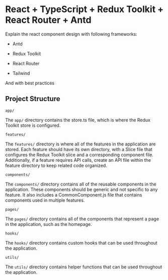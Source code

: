 # React + TypeScript + Redux Toolkit + React Router + Antd

Explain the react component design with following frameworks:

- Antd

- Redux Toolkit

- React Router

- Tailwind

And with best practices

## Project Structure

`app/`

The `app/` directory contains the store.ts file, which is where the Redux Toolkit store is configured.

`features/`

The `features/` directory is where all of the features in the application are stored. Each feature should have its own directory, with a Slice file that configures the Redux Toolkit slice and a corresponding component file. Additionally, if a feature requires API calls, create an API file within the feature directory to keep related code organized.

`components/`

The `components/` directory contains all of the reusable components in the application. These components should be generic and not specific to any feature. It also includes a CommonComponent.js file that contains components used in multiple features.

`pages/`

The `pages/` directory contains all of the components that represent a page in the application, such as the homepage.

`hooks/`

The `hooks/` directory contains custom hooks that can be used throughout the application.

`utils/`

The `utils/` directory contains helper functions that can be used throughout the application.
